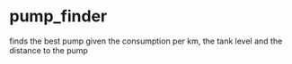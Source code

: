 # pump_finder
finds the best pump given the consumption per km, the tank level and the distance to the pump

